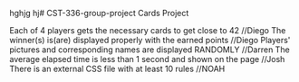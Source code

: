 hghjg hj# CST-336-group-project
Cards Project


Each of 4 players gets the necessary cards to get close to 42 //Diego
The winner(s) is(are) displayed properly with the earned points //Diego
Players' pictures and corresponding names are displayed RANDOMLY //Darren
The average elapsed time is less than 1 second and shown on the page //Josh
There is an external CSS file with at least 10 rules //NOAH
